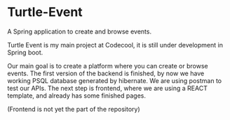 # Turtle-Event
A Spring application to create and browse events.


Turtle Event is my main project at Codecool, it is still under development in Spring boot. 


Our main goal is to create a platform where you can create or browse events. 
The first version of the backend is finished, by now we have working PSQL database generated by hibernate. 
We are using postman to test our APIs. 
The next step is frontend, where we are using a REACT template, and already has some finished pages. 


(Frontend is not yet the part of the repository)
